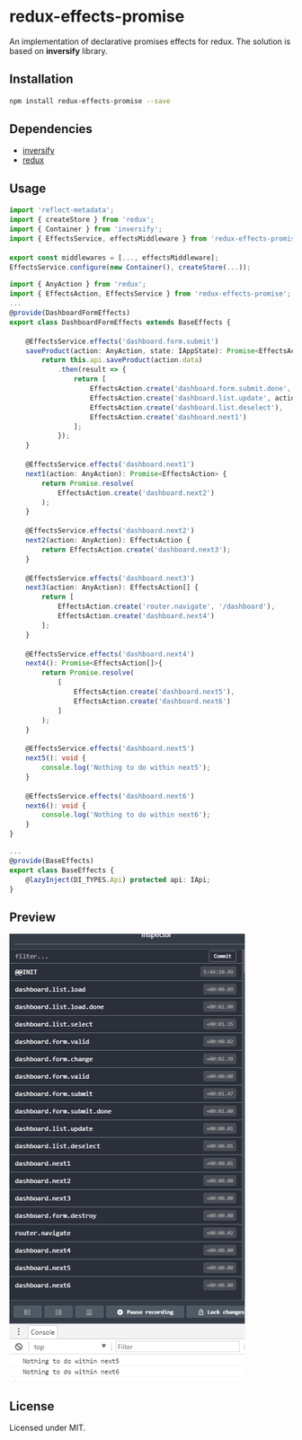 # redux-effects-promise

An implementation of declarative promises effects for redux. The solution is based on **inversify** library.

## Installation

```sh
npm install redux-effects-promise --save
```

## Dependencies

* [inversify](https://www.npmjs.com/package/inversify)
* [redux](https://github.com/reactjs/redux)

## Usage

```typescript
import 'reflect-metadata';
import { createStore } from 'redux';
import { Container } from 'inversify';
import { EffectsService, effectsMiddleware } from 'redux-effects-promise';

export const middlewares = [..., effectsMiddleware];
EffectsService.configure(new Container(), createStore(...));
```

```typescript
import { AnyAction } from 'redux';
import { EffectsAction, EffectsService } from 'redux-effects-promise';
...
@provide(DashboardFormEffects)
export class DashboardFormEffects extends BaseEffects {

	@EffectsService.effects('dashboard.form.submit')
	saveProduct(action: AnyAction, state: IAppState): Promise<EffectsAction[]> {
		return this.api.saveProduct(action.data)
			.then(result => {
				return [
					EffectsAction.create('dashboard.form.submit.done', result),
					EffectsAction.create('dashboard.list.update', action.data),
					EffectsAction.create('dashboard.list.deselect'),
					EffectsAction.create('dashboard.next1')
				];
			});
	}

	@EffectsService.effects('dashboard.next1')
	next1(action: AnyAction): Promise<EffectsAction> {
		return Promise.resolve(
			EffectsAction.create('dashboard.next2')
		);
	}

	@EffectsService.effects('dashboard.next2')
	next2(action: AnyAction): EffectsAction {
		return EffectsAction.create('dashboard.next3');
	}

	@EffectsService.effects('dashboard.next3')
	next3(action: AnyAction): EffectsAction[] {
		return [
			EffectsAction.create('router.navigate', '/dashboard'),
			EffectsAction.create('dashboard.next4')
		];
	}

	@EffectsService.effects('dashboard.next4')
	next4(): Promise<EffectsAction[]>{
		return Promise.resolve(
			[
				EffectsAction.create('dashboard.next5'),
				EffectsAction.create('dashboard.next6')
			]
		);
	}

	@EffectsService.effects('dashboard.next5')
	next5(): void {
		console.log('Nothing to do within next5');
	}

	@EffectsService.effects('dashboard.next6')
	next6(): void {
		console.log('Nothing to do within next6');
	}
}
```

```typescript
...
@provide(BaseEffects)
export class BaseEffects {
	@lazyInject(DI_TYPES.Api) protected api: IApi;
}
```

## Preview

![00](preview/00.png)

## License

Licensed under MIT.